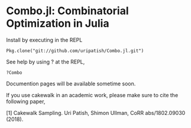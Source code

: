 # Combo.jl: Combinatorial Optimization in Julia

Install by executing in the REPL

`Pkg.clone("git://github.com/uripatish/Combo.jl.git")`

See help by using ? at the REPL,

`?Combo`

Documention pages will be available sometime soon. 

If you use cakewalk in an academic work, please make sure to cite the following paper, 

[1] Cakewalk Sampling. Uri Patish, Shimon Ullman, CoRR abs/1802.09030 (2018).
